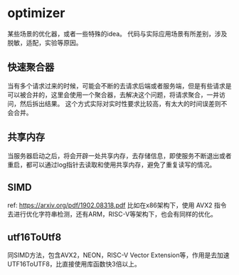 # optimizer
某些场景的优化器，或者一些特殊的idea。
代码与实际应用场景有所差别，涉及脱敏，适配，实验等原因。

## 快速聚合器
当有多个请求过来的时候，可能会不断的去请求后端或者服务端，但是有些请求是可以被合并的，这里会使用一个聚合器，去解决这个问题，将请求聚合，一并访问，然后拆出结果。
这个方式实际对实时性要求比较高，有太大的时间误差则不会合并。

## 共享内存
当服务器启动之后，将会开辟一处共享内存，去存储信息，即使服务不断退出或者重启，都可以通过log指针去读取和使用共享内存，避免了重复读写的情况。

## SIMD
ref: https://arxiv.org/pdf/1902.08318.pdf
比如在x86架构下，使用 AVX2 指令去进行优化字符串检测，还有ARM，RISC-V等架构下，也会有同样的优化。

## utf16ToUtf8
同SIMD方法，包含AVX2，NEON，RISC-V Vector Extension等，作用是去加速UTF16ToUTF8，比直接使用库函数快3倍以上。
